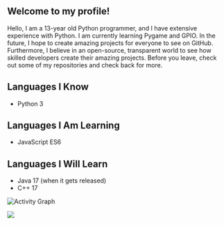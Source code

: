 ## Welcome to my profile!
Hello, I am a 13-year old Python programmer, and I have extensive experience with Python. I am currently learning Pygame and GPIO. In the future, I hope to create amazing projects for everyone to see on GitHub. Furthermore, I believe in an open-source, transparent world to see how skilled developers create their amazing projects. Before you leave, check out some of my repositories and check back for more.

## Languages I Know
* Python 3

## Languages I Am Learning
* JavaScript ES6

## Languages I Will Learn
* Java 17 (when it gets released)
* C++ 17

![Activity Graph](https://activity-graph.herokuapp.com/graph?username=aarindave&theme=github)

<img src="https://github-readme-stats.vercel.app/api/top-langs/?username=aarindave&layout=compact"/>
